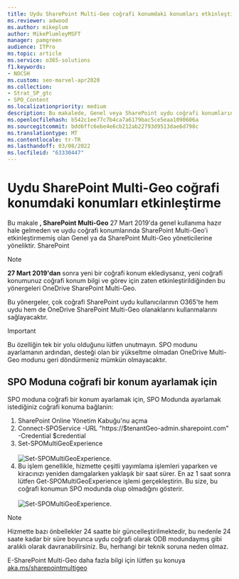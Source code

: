 ```yaml
---
title: Uydu SharePoint Multi-Geo coğrafi konumdaki konumları etkinleştirme
ms.reviewer: adwood
ms.author: mikeplum
author: MikePlumleyMSFT
manager: pamgreen
audience: ITPro
ms.topic: article
ms.service: o365-solutions
f1.keywords:
- NOCSH
ms.custom: seo-marvel-apr2020
ms.collection:
- Strat_SP_gtc
- SPO_Content
ms.localizationpriority: medium
description: Bu makalede, Genel veya SharePoint uydu coğrafi konumlarında SharePoint Multi-Geo hakkında bilgi sağlar.
ms.openlocfilehash: b542c1ee77c7b4ca7a6179bac5ce5eaa1090606a
ms.sourcegitcommit: bdd6ffc6ebe4e6cb212ab22793d9513dae6d798c
ms.translationtype: MT
ms.contentlocale: tr-TR
ms.lasthandoff: 03/08/2022
ms.locfileid: "63330447"
---
```

# <a name="enabling-sharepoint-multi-geo-in-your-satellite-geo-location"></a>Uydu SharePoint Multi-Geo coğrafi konumdaki konumları etkinleştirme

Bu makale **, SharePoint Multi-Geo** 27 Mart 2019'da genel kullanıma hazır hale gelmeden ve uydu coğrafi konumlarında SharePoint Multi-Geo'i etkinleştirmemiş olan Genel ya da SharePoint Multi-Geo yöneticilerine yöneliktir. SharePoint 

>[!Note]
>**27 Mart 2019'dan** sonra yeni bir coğrafi konum eklediysanız, yeni coğrafi konumunuz coğrafi konum bilgi ve görev için zaten etkinleştirildiğinden bu yönergeleri OneDrive SharePoint Multi-Geo.

Bu yönergeler, çok coğrafi SharePoint uydu kullanıcılarının O365'te hem uydu hem de OneDrive SharePoint Multi-Geo olanaklarını kullanmalarını sağlayacaktır. 

>[!IMPORTANT]
>Bu özelliğin tek bir yolu olduğunu lütfen unutmayın. SPO modunu ayarlamanın ardından, desteği olan bir yükseltme olmadan OneDrive Multi-Geo modunu geri döndürmeniz mümkün olmayacaktır. 

## <a name="to-set-a-geo-location-into-spo-mode"></a>SPO Moduna coğrafi bir konum ayarlamak için

SPO moduna coğrafi bir konum ayarlamak için, SPO Modunda ayarlamak istediğiniz coğrafi konuma bağlanin:

1.    SharePoint Online Yönetim Kabuğu'nu açma 
2.    Connect-SPOService -URL "https://$tenantGeo-admin.sharepoint.com" -Credential $credential
3.    Set-SPOMultiGeoExperience</br></br>
![Set-SPOMultiGeoExperience.](../media/Set-SPO-MultiGeo.jpg)
4.    Bu işlem genellikle, hizmette çeşitli yayımlama işlemleri yaparken ve kiracınızı yeniden damgalarken yaklaşık bir saat sürer. En az 1 saat sonra lütfen Get-SPOMultiGeoExperience işlemi gerçekleştirin.  Bu size, bu coğrafi konumun SPO modunda olup olmadığını gösterir.</br></br>
![Set-SPOMultiGeoExperience.](../media/Get-SPO-MultiGeo.jpg)

 
 
 
>[!Note]
>Hizmette bazı önbellekler 24 saatte bir güncelleştirilmektedir, bu nedenle 24 saate kadar bir süre boyunca uydu coğrafi olarak ODB modundaymış gibi aralıklı olarak davranabilirsiniz. Bu, herhangi bir teknik soruna neden olmaz. 
 
E-SharePoint Multi-Geo daha fazla bilgi için lütfen şu konuya [aka.ms/sharepointmultigeo](multi-geo-capabilities-in-onedrive-and-sharepoint-online-in-microsoft-365.md)


